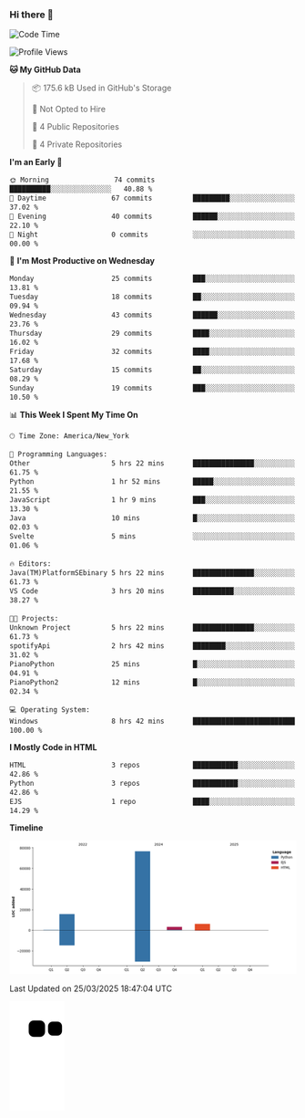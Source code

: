 ### Hi there 👋

<!--
**Iplay6432/Iplay6432** is a ✨ _special_ ✨ repository because its `README.md` (this file) appears on your GitHub profile.

Here are some ideas to get you started:

- 🔭 I’m currently working on ...
- 🌱 I’m currently learning ...
- 👯 I’m looking to collaborate on ...
- 🤔 I’m looking for help with ...
- 💬 Ask me about ...
- 📫 How to reach me: ...
- 😄 Pronouns: ...
- ⚡ Fun fact: ...
-->
<!--
- 🔭 I’m currently working on [A Login Python Scipt Thing](https://github.com/Iplay6432/Lugin-but-no-Pygame-)
- 🌱 I’m currently [learning C++](https://github.com/Iplay6432/LearningCpp)


<!--START_SECTION:waka-->
![Code Time](http://img.shields.io/badge/Code%20Time-146%20hrs%2043%20mins-blue)

![Profile Views](http://img.shields.io/badge/Profile%20Views-0-blue)

**🐱 My GitHub Data** 

> 📦 175.6 kB Used in GitHub's Storage 
 > 
> 🚫 Not Opted to Hire
 > 
> 📜 4 Public Repositories 
 > 
> 🔑 4 Private Repositories 
 > 
**I'm an Early 🐤** 

```text
🌞 Morning                74 commits          ██████████░░░░░░░░░░░░░░░   40.88 % 
🌆 Daytime                67 commits          █████████░░░░░░░░░░░░░░░░   37.02 % 
🌃 Evening                40 commits          ██████░░░░░░░░░░░░░░░░░░░   22.10 % 
🌙 Night                  0 commits           ░░░░░░░░░░░░░░░░░░░░░░░░░   00.00 % 
```
📅 **I'm Most Productive on Wednesday** 

```text
Monday                   25 commits          ███░░░░░░░░░░░░░░░░░░░░░░   13.81 % 
Tuesday                  18 commits          ██░░░░░░░░░░░░░░░░░░░░░░░   09.94 % 
Wednesday                43 commits          ██████░░░░░░░░░░░░░░░░░░░   23.76 % 
Thursday                 29 commits          ████░░░░░░░░░░░░░░░░░░░░░   16.02 % 
Friday                   32 commits          ████░░░░░░░░░░░░░░░░░░░░░   17.68 % 
Saturday                 15 commits          ██░░░░░░░░░░░░░░░░░░░░░░░   08.29 % 
Sunday                   19 commits          ███░░░░░░░░░░░░░░░░░░░░░░   10.50 % 
```


📊 **This Week I Spent My Time On** 

```text
🕑︎ Time Zone: America/New_York

💬 Programming Languages: 
Other                    5 hrs 22 mins       ███████████████░░░░░░░░░░   61.75 % 
Python                   1 hr 52 mins        █████░░░░░░░░░░░░░░░░░░░░   21.55 % 
JavaScript               1 hr 9 mins         ███░░░░░░░░░░░░░░░░░░░░░░   13.30 % 
Java                     10 mins             █░░░░░░░░░░░░░░░░░░░░░░░░   02.03 % 
Svelte                   5 mins              ░░░░░░░░░░░░░░░░░░░░░░░░░   01.06 % 

🔥 Editors: 
Java(TM)PlatformSEbinary 5 hrs 22 mins       ███████████████░░░░░░░░░░   61.73 % 
VS Code                  3 hrs 20 mins       ██████████░░░░░░░░░░░░░░░   38.27 % 

🐱‍💻 Projects: 
Unknown Project          5 hrs 22 mins       ███████████████░░░░░░░░░░   61.73 % 
spotifyApi               2 hrs 42 mins       ████████░░░░░░░░░░░░░░░░░   31.02 % 
PianoPython              25 mins             █░░░░░░░░░░░░░░░░░░░░░░░░   04.91 % 
PianoPython2             12 mins             █░░░░░░░░░░░░░░░░░░░░░░░░   02.34 % 

💻 Operating System: 
Windows                  8 hrs 42 mins       █████████████████████████   100.00 % 
```

**I Mostly Code in HTML** 

```text
HTML                     3 repos             ███████████░░░░░░░░░░░░░░   42.86 % 
Python                   3 repos             ███████████░░░░░░░░░░░░░░   42.86 % 
EJS                      1 repo              ████░░░░░░░░░░░░░░░░░░░░░   14.29 % 
```



**Timeline**

![Lines of Code chart](https://raw.githubusercontent.com/Iplay6432/Iplay6432/main/assets/bar_graph.png)


 Last Updated on 25/03/2025 18:47:04 UTC
<!--END_SECTION:waka-->

![snake](https://raw.githubusercontent.com/Iplay6432/Iplay6432/output/github-contribution-grid-snake.svg)
